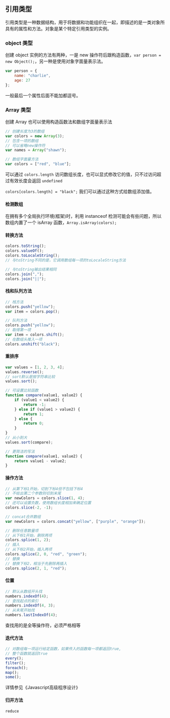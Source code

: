 ## 引用类型

引用类型是一种数据结构，用于将数据和功能组织在一起，即描述的是一类对象所具有的属性和方法。对象是某个特定引用类型的实例。



### object 类型

创建 object 实例的方法有两种，一是 new 操作符后跟构造函数，`var person = new Object();`，另一种是使用对象字面量表示法。

```javascript
var person = {
    name: "charlie",
    age: 27
};
```

一般最后一个属性后面不能加都逗号。



### Array 类型

创建 Array 也可以使用构造函数法和数组字面量表示法

```javascript
// 创建长度为3的数组
var colors = new Array(3);
// 包含一项的数组
// 可以省略new操作符
var names = Array("shawn");

// 数组字面量方法
var colors = ["red", "blue"];
```

可以通过 `colors.length` 访问数组长度，也可以显式修改它的值，只不过访问超过有效长度会返回 `undefined`

`colors[colors.length] = "black";` 我们可以通过这种方式给数组添加值。



#### 检测数组

在拥有多个全局执行环境(框架)时，利用 instanceof 检测可能会有些问题，所以数组内置了一个 isArray 函数，`Array.isArray(colors);`



#### 转换方法

```javascript
colors.toString();
colors.valueOf();
colors.toLocaleString();
// 与toString不同的是，它调用数组每一项的toLocaleString方法

// 与toString输出结果相同
colors.join(",");
colors.join("||");
```



#### 栈和队列方法

```javascript
// 栈方法
colors.push("yellow");
var item = colors.pop();

// 队列方法
colors.push("yellow");
// 取得第一项
var item = colors.shift();
// 在数组头推入一项
colors.unshift("black");
```



#### 重排序

```javascript
var values = [1, 2, 3, 4];
values.reverse();
// sort默认是按字符串比较
values.sort();

// 可设置比较函数
function compare(value1, value2) {
    if (value1 < value2) {
        return -1;
    } else if (value1 > value2) {
        return 1;
    } else {
        return 0;
    }
}
// 从小到大
values.sort(compare);

// 更简洁的写法
function compare(value1, value2) {
    return value1 - value2;
}
```



#### 操作方法

```javascript
// 从第下标1开始，切到下标4但不包括下标4
// 不给出第二个参数则切到末尾
var newColors = colors.slice(1, 4);
// 还可以设置负数，使用数组长度相加来确定位置
colors.slice(-2, -1);

// concat合并数组
var newColors = colors.concat("yellow", ["purple", "orange"]);

// 删除任意数量项
// 从下标1开始，删除两项
colors.splice(1, 2);
// 插入
// 从下标2开始，插入两项
colors.splice(2, 0, "red", "green");
// 替换
// 替换下标2，相当于先删除再插入
colors.splice(2, 1, "red");
```



#### 位置

```javascript
// 默认从数组开头找
numbers.indexOf(4);
// 查找起点的索引
numbers.indexOf(4, 3);
// 从末尾开始找
numbers.lastIndexOf(4);
```

查找用的是全等操作符，必须严格相等



#### 迭代方法

```javascript
// 对数组每一项运行给定函数，如果传入的函数每一项都返回true,
// 整个函数就返回true
every();
filter();
foreach();
map();
some();
```

详情参见《Javascript高级程序设计》



#### 归并方法

`reduce`

